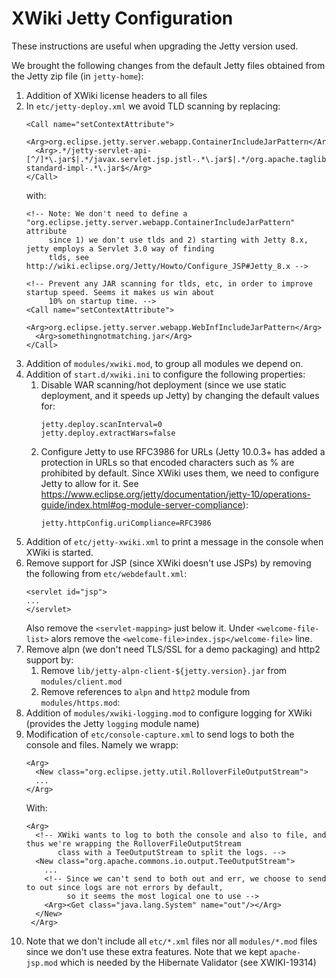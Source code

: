 XWiki Jetty Configuration
=========================

These instructions are useful when upgrading the Jetty version used.

We brought the following changes from the default Jetty files obtained from the Jetty zip file (in `jetty-home`):

1. Addition of XWiki license headers to all files
2. In `etc/jetty-deploy.xml` we avoid TLD scanning by replacing:
   ```
   <Call name="setContextAttribute">
     <Arg>org.eclipse.jetty.server.webapp.ContainerIncludeJarPattern</Arg>
     <Arg>.*/jetty-servlet-api-[^/]*\.jar$|.*/javax.servlet.jsp.jstl-.*\.jar$|.*/org.apache.taglibs.taglibs-standard-impl-.*\.jar$</Arg>
   </Call>
   ``` 
   with:
   ```
   <!-- Note: We don't need to define a "org.eclipse.jetty.server.webapp.ContainerIncludeJarPattern" attribute
        since 1) we don't use tlds and 2) starting with Jetty 8.x, jetty employs a Servlet 3.0 way of finding
        tlds, see http://wiki.eclipse.org/Jetty/Howto/Configure_JSP#Jetty_8.x -->

   <!-- Prevent any JAR scanning for tlds, etc, in order to improve startup speed. Seems it makes us win about
        10% on startup time. -->
   <Call name="setContextAttribute">
     <Arg>org.eclipse.jetty.server.webapp.WebInfIncludeJarPattern</Arg>
     <Arg>somethingnotmatching.jar</Arg>
   </Call>
   ```
3. Addition of `modules/xwiki.mod`, to group all modules we depend on.
4. Addition of `start.d/xwiki.ini` to configure the following properties:
   1. Disable WAR scanning/hot deployment (since we use static deployment, and it speeds up 
      Jetty) by changing the default values for:
      ```
      jetty.deploy.scanInterval=0
      jetty.deploy.extractWars=false
      ```
   2. Configure Jetty to use RFC3986 for URLs (Jetty 10.0.3+ has added a protection in URLs so that encoded characters 
      such as % are prohibited by default. Since XWiki uses them, we need to configure Jetty to allow for it. See
      https://www.eclipse.org/jetty/documentation/jetty-10/operations-guide/index.html#og-module-server-compliance):
      ```
      jetty.httpConfig.uriCompliance=RFC3986
      ```
5. Addition of `etc/jetty-xwiki.xml` to print a message in the console when XWiki is started.
6. Remove support for JSP (since XWiki doesn't use JSPs) by removing the following from `etc/webdefault.xml`:
   ```
   <servlet id="jsp">
   ...
   </servlet>
   ```
   Also remove the `<servlet-mapping>` just below it.
   Under `<welcome-file-list>` alors remove the `<welcome-file>index.jsp</welcome-file>` line.
7. Remove alpn (we don't need TLS/SSL for a demo packaging) and http2 support by:
   1. Remove `lib/jetty-alpn-client-${jetty.version}.jar` from `modules/client.mod`
   2. Remove references to `alpn` and `http2` module from `modules/https.mod`:
8. Addition of `modules/xwiki-logging.mod` to configure logging for XWiki (provides the Jetty `logging` module name)
9. Modification of `etc/console-capture.xml` to send logs to both the console and files. Namely we wrapp:
   ```
   <Arg>
     <New class="org.eclipse.jetty.util.RolloverFileOutputStream">
     ...
   </Arg>
   ```
   With:
   ```
   <Arg>
     <!-- XWiki wants to log to both the console and also to file, and thus we're wrapping the RolloverFileOutputStream
          class with a TeeOutputStream to split the logs. -->
     <New class="org.apache.commons.io.output.TeeOutputStream">
       ...
       <!-- Since we can't send to both out and err, we choose to send to out since logs are not errors by default,
            so it seems the most logical one to use -->
       <Arg><Get class="java.lang.System" name="out"/></Arg>
     </New>
    </Arg>
   ```
10. Note that we don't include all `etc/*.xml` files nor all `modules/*.mod` files since we don't use these extra
    features. Note that we kept `apache-jsp.mod` which is needed by the Hibernate Validator (see XWIKI-19314) 

